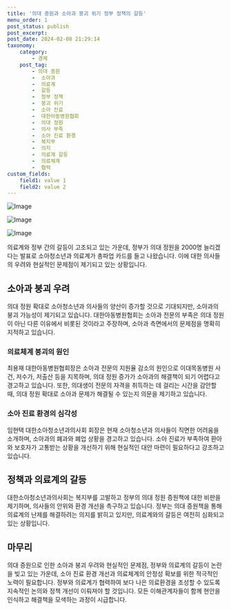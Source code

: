 ```yaml
---
title: '의대 증원과 소아과 붕괴 위기 정부 정책의 갈등'
menu_order: 1
post_status: publish
post_excerpt: 
post_date: 2024-02-08 21:29:14
taxonomy:
    category:
        - 경제
    post_tag:
        - 의대 증원
        -  소아과
        -  의료계
        -  갈등
        -  정부 정책
        -  붕괴 위기
        -  소아 진료
        -  대한아동병원협회
        -  의대 정원
        -  의사 부족
        -  소아 진료 환경
        -  복지부
        -  의지
        -  의료계 갈등
        -  의료체계
        -  협력
custom_fields:
    field1: value 1
    field2: value 2
---
```


![Image](https://imgnews.pstatic.net/image/008/2024/02/08/0004996980_001_20240208204801017.jpg?type=w647)

![Image](https://imgnews.pstatic.net/image/008/2024/02/08/0004996980_002_20240208204801076.jpg?type=w647)

![Image](https://imgnews.pstatic.net/image/008/2024/02/08/0004996980_003_20240208204801150.jpg?type=w647)

의료계와 정부 간의 갈등이 고조되고 있는 가운데, 정부가 의대 정원을 2000명 늘리겠다는 발표로 소아청소년과 의료계가 총파업 카드를 들고 나왔습니다. 이에 대한 의사들의 우려와 현실적인 문제점이 제기되고 있는 상황입니다.
## 소아과 붕괴 우려
의대 정원 확대로 소아청소년과 의사들의 양산이 증가할 것으로 기대되지만, 소아과의 붕괴 가능성이 제기되고 있습니다. 대한아동병원협회는 소아과 전문의 부족은 의대 정원이 아닌 다른 이유에서 비롯된 것이라고 주장하며, 소아과 측면에서의 문제점을 명확히 지적하고 있습니다.
### 의료체계 붕괴의 원인
최용재 대한아동병원협회장은 소아과 전문의 지원율 감소의 원인으로 이대목동병원 사건, 저수가, 저출산 등을 지목하며, 의대 정원 증가가 소아과의 해결책이 되기 어렵다고 경고하고 있습니다. 또한, 의대생이 전문의 자격을 취득하는 데 걸리는 시간을 감안할 때, 의대 정원 확대로 소아과 문제가 해결될 수 있는지 의문을 제기하고 있습니다.
### 소아 진료 환경의 심각성
임현택 대한소아청소년과의사회 회장은 현재 소아청소년과 의사들이 직면한 어려움을 소개하며, 소아과의 폐과와 폐업 상황을 경고하고 있습니다. 소아 진료가 부족하여 환아와 보호자가 고통받는 상황을 개선하기 위해 현실적인 대안 마련이 필요하다고 강조하고 있습니다.
## 정책과 의료계의 갈등
대한소아청소년과의사회는 복지부를 고발하고 정부의 의대 정원 증원책에 대한 비판을 제기하며, 의사들의 안위와 환경 개선을 촉구하고 있습니다. 정부는 의대 증원책을 통해 의료계의 난제를 해결하려는 의지를 밝히고 있지만, 의료계와의 갈등은 여전히 심화되고 있는 상황입니다.
## 마무리
의대 증원으로 인한 소아과 붕괴 우려와 현실적인 문제점, 정부와 의료계의 갈등이 논란을 빚고 있는 가운데, 소아 진료 환경 개선과 의료체계의 안정성 확보를 위한 적극적인 노력이 필요합니다. 정부와 의료계가 협력하여 보다 나은 의료환경을 조성할 수 있도록 지속적인 논의와 정책 개선이 이뤄져야 할 것입니다. 모든 이해관계자들이 함께 현안을 인식하고 해결책을 모색하는 과정이 시급합니다.
